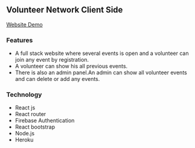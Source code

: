 ## Volunteer Network Client Side

[Website Demo](https://volunteer-97ad6.web.app/)
### Features
 * A full stack website where several events is open and a volunteer can join any event by registration.
 * A volunteer can show his all previous events.
 * There is also an admin panel.An admin can show all volunteer events and can delete or add any events. 
 
 ### Technology
 * React js
 * React router
 * Firebase Authentication
 * React bootstrap
 * Node.js 
 * Heroku  
